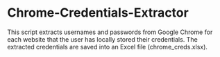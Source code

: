 # Chrome-Credentials-Extractor
This script extracts usernames and passwords from Google Chrome for each website that the user has locally stored their credentials. The extracted credentials are saved into an Excel file (chrome_creds.xlsx).
